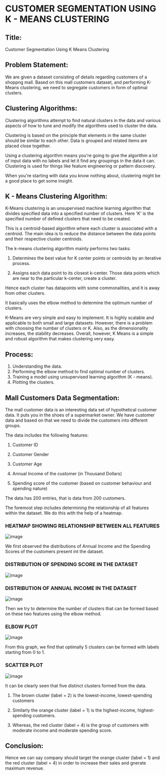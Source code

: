 # CUSTOMER SEGMENTATION USING K -  MEANS CLUSTERING

## **Title:**
Customer Segmentation Using K Means Clustering


## **Problem Statement:**
We are given a dataset consisting of details regarding customers of a shoppng mall. Based on this mall customers dataset, and performing K-Means clustering, we need to segregate customers in form of optimal clusters.

	
##	**Clustering Algorithms:**

Clustering algorithms attempt to find natural clusters in the data and various aspects of how to tune and modify the algorithms used to cluster the data. 

Clustering is based on the principle that elements in the same cluster should be similar to each other. 
Data is grouped and related items are placed close together.

Using a clustering algorithm means you're going to give the algorithm a lot of input data with no labels and let it find any groupings in the data it can.
Clustering is used for things like feature engineering or pattern discovery.

When you're starting with data you know nothing about, clustering might be a good place to get some insight.


## **K - Means Clustering Algorithm:**

K-Means clustering is an unsupervised machine learning algorithm that divides specified data into a specified number of clusters. Here 'K' is the specified number of defined clusters that need to be created.

This is a centroid-based algorithm where each cluster is associated with a centroid. The main idea is to reduce the distance between the data points and their respective cluster centroids.

The k-means clustering algorithm mainly performs two tasks:

1. Determines the best value for K center points or centroids by an iterative process.

2. Assigns each data point to its closest k-center. Those data points which are near to the particular k-center, create a cluster.

Hence each cluster has datapoints with some commonalities, and it is away from other clusters. 

It basically uses the elbow method to determine the optimum number of clusters.

K-Means are very simple and easy to implement. It is highly scalable and applicable to both small and large datasets. However, there is a problem with choosing the number of clusters or K. Also, as the dimensionality increases, the stability decreases. Overall, however, K Means is a simple and robust algorithm that makes clustering very easy.


## **Process:**

1. Understanding the data.
2. Performing the elbow method to find optimal number of clusters.
3. Training a model using unsupervised learning algorithm (K - means).
4. Plotting the clusters.


## **Mall Customers Data Segmentation:**

The mall customer data is an interesting data set of hypothetical customer data. It puts you in the shoes of a supermarket owner. We have customer data and based on that we need to divide the customers into different groups.

The data includes the following features:

1. Customer ID

2. Customer Gender

3. Customer Age

4. Annual Income of the customer (in Thousand Dollars)

5. Spending score of the customer (based on customer behaviour and spending nature)

The data has 200 entries, that is data from 200 customers.

The foremost step includes determining the relationship of all features within the dataset. We do this with the help of a heatmap.

### HEATMAP SHOWING RELATIONSHIP BETWEEN ALL FEATURES

![image](https://user-images.githubusercontent.com/73705676/205503314-0a23e6cb-51c9-438a-bbe9-f979b94208d8.png)



We first observed the distributions of Annual Income and the Spending Scores of the customers present int the dataset.

### DISTRIBUTION OF SPENDING SCORE IN THE DATASET
![image](https://user-images.githubusercontent.com/73705676/205504547-e79de05d-7039-4ebc-bfad-10ed3409d4af.png)

### DISTRIBUTION OF ANNUAL INCOME IN THE DATASET
![image](https://user-images.githubusercontent.com/73705676/205504473-f8a85890-6c53-4b2a-a751-e267f5372528.png)


Then we try to determine the number of clusters that can be formed based on these two features using the elbow method.

### ELBOW PLOT
![image](https://user-images.githubusercontent.com/73705676/205504596-60195681-ce3c-4abd-a8f2-db8adfe955c6.png)


From this graph, we find that optimally 5 clusters can be formed with labels starting from 0 to 1.

### SCATTER PLOT
![image](https://user-images.githubusercontent.com/73705676/205504812-9381b0dd-9f39-4035-8283-3281e6dbdc5c.png)



It can be clearly seen that five distinct clusters formed from the data. 

1. The brown cluster (label = 2) is the lowest-income, lowest-spending customers

2. Similarly the orange cluster (label = 1) is the highest-income, highest-spending customers.

3. Whereas, the red cluster (label = 4) is the group of customers with moderate income and moderate spending score.


## **Conclusion:**

Hence we can say company should target the orange cluster (label = 1) and the red cluster (label = 4) in order to increase their sales and gnerate maximum revenue. 
